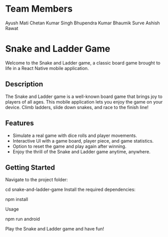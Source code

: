 # Team Members 
  Ayush Mati
  Chetan Kumar Singh
  Bhupendra Kumar 
  Bhaumik Surve
  Ashish Rawat
# Snake and Ladder Game

Welcome to the Snake and Ladder game, a classic board game brought to life in a React Native mobile application.

## Description

The Snake and Ladder game is a well-known board game that brings joy to players of all ages. This mobile application lets you enjoy the game on your device. Climb ladders, slide down snakes, and race to the finish line!

## Features

- Simulate a real game with dice rolls and player movements.
- Interactive UI with a game board, player piece, and game statistics.
- Option to reset the game and play again after winning.
- Enjoy the thrill of the Snake and Ladder game anytime, anywhere.

## Getting Started





 Navigate to the project folder:



cd snake-and-ladder-game
 Install the required dependencies:



npm install

Usage

npm run android

Play the Snake and Ladder game and have fun!



